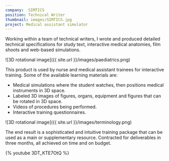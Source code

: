 ```yaml
---
company:  SIMTICS
position: Technical Writer
thumbnail: images/SIMTICS.jpg
project: Medical assistant simulator
---
```


Working within a team of technical writers, I wrote and produced detailed technical specifications for study text, interactive medical anatomies, film shoots and web-based simulations.

![3D rotational image]({{ site.url }}/images/paediatrics.png)

This product is used by nurse and medical assistant trainees for interactive training. Some of the available learning materials are:

* Medical simulations where the student watches, then positions medical instruments in 3D space.
* Labeled 3D images of figures, organs, equipment and figures that can be rotated in 3D space.
* Videos of procedures being performed.
* Interactive training questionnaires.

![3D rotational image]({{ site.url }}/images/terminology.png)

The end result is a sophisticated and intuitive training package that can be used as a main or supplementary resource.
Contracted for deliverables in three months, all achieved on time and on budget.

{% youtube 3DT_KTE7OtQ %}
